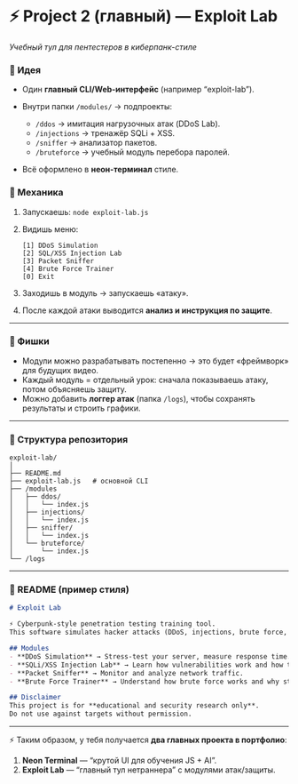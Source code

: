 
# ⚡ Project 2 (главный) — **Exploit Lab**

*Учебный тул для пентестеров в киберпанк-стиле*

### 🔹 Идея

* Один **главный CLI/Web-интерфейс** (например “exploit-lab”).
* Внутри папки `/modules/` → подпроекты:

  * `/ddos` → имитация нагрузочных атак (DDoS Lab).
  * `/injections` → тренажёр SQLi + XSS.
  * `/sniffer` → анализатор пакетов.
  * `/bruteforce` → учебный модуль перебора паролей.
* Всё оформлено в **неон-терминал** стиле.

### 🔹 Механика

1. Запускаешь: `node exploit-lab.js`
2. Видишь меню:

   ```
   [1] DDoS Simulation
   [2] SQL/XSS Injection Lab
   [3] Packet Sniffer
   [4] Brute Force Trainer
   [0] Exit
   ```
3. Заходишь в модуль → запускаешь «атаку».
4. После каждой атаки выводится **анализ и инструкция по защите**.

---

### 🔹 Фишки

* Модули можно разрабатывать постепенно → это будет «фреймворк» для будущих видео.
* Каждый модуль = отдельный урок: сначала показываешь атаку, потом объясняешь защиту.
* Можно добавить **логгер атак** (папка `/logs`), чтобы сохранять результаты и строить графики.

---

### 🔹 Структура репозитория

```
exploit-lab/
│
├── README.md
├── exploit-lab.js   # основной CLI
├── /modules
│   ├── ddos/
│   │   └── index.js
│   ├── injections/
│   │   └── index.js
│   ├── sniffer/
│   │   └── index.js
│   └── bruteforce/
│       └── index.js
└── /logs
```

---

### 🔹 README (пример стиля)

```markdown
# Exploit Lab

⚡ Cyberpunk-style penetration testing training tool.  
This software simulates hacker attacks (DDoS, injections, brute force, packet sniffing) **for educational and defensive purposes only**.  

## Modules
- **DDoS Simulation** → Stress-test your server, measure response time.
- **SQLi/XSS Injection Lab** → Learn how vulnerabilities work and how to fix them.
- **Packet Sniffer** → Monitor and analyze network traffic.
- **Brute Force Trainer** → Understand how brute force works and why strong passwords matter.

## Disclaimer
This project is for **educational and security research only**.  
Do not use against targets without permission.
```

---

⚡ Таким образом, у тебя получается **два главных проекта в портфолио**:

1. **Neon Terminal** — “крутой UI для обучения JS + AI”.
2. **Exploit Lab** — “главный тул нетраннера” с модулями атак/защиты.


